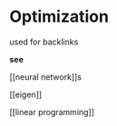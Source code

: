 # Optimization

used for backlinks

**see**

[[neural network]]s

[[eigen]]

[[linear programming]]

